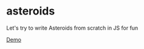 asteroids
=========

Let's try to write Asteroids from scratch in JS for fun

[Demo](http://thieman.github.io/asteroids)
